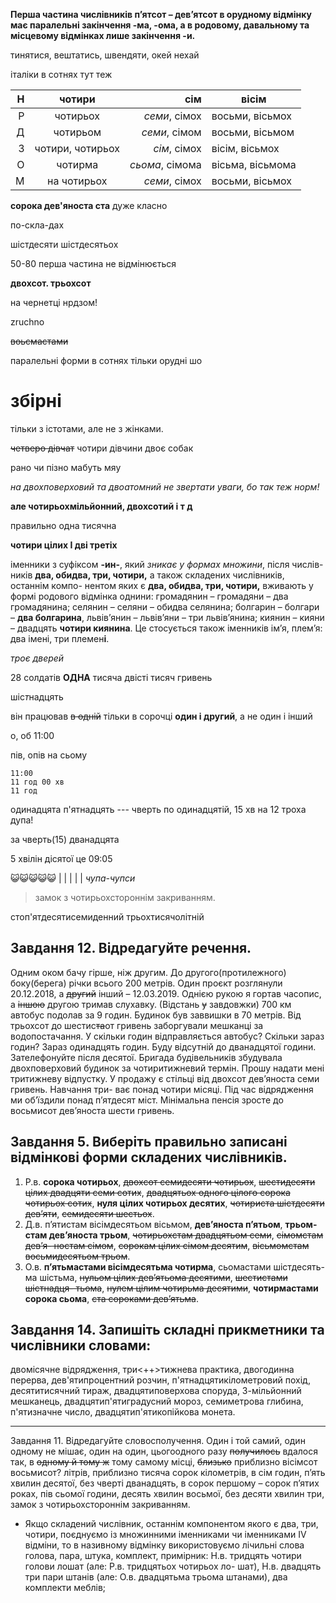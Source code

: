 **Перша частина числівників п’ятсот – дев’ятсот в орудному відмінку має
паралельні закінчення -ма, -ома, а в родовому, давальному та місцевому відмінках
лише закінчення -и.**

тинятися, вештатись, швендяти, окей нехай

італіки в сотнях				тут теж

| Н |      чотири      |             сім | вісім            |
|--:|:----------------:|----------------:|------------------|
| Р |     чотирьох     |   *семи*, сімох | восьми, вісьмох  |
| Д |     чотирьом     |   *семи*, сімом | восьми, вісьмом  |
| З | чотири, чотирьох |    *сім*, сімох | вісім, вісьмох   |
| О |     чотирма      | *сьома*, сімома | вісьма, вісьмома |
| М |   на чотирьох    |   *семи*, сімох | восьми, вісьмох  |

**сорока дев'яноста ста** дуже класно

по-скла-дах

шістдесяти
шістдесятьох

50-80 перша частина не відмінюється

**двохсот. трьохсот**

на чернетці нрдзом!

zruchno

~~воьсмастами~~

паралельні форми в сотнях тільки орудні шо

# збірні

тільки з істотами, але не з жінками.

~~четверо дівчат~~ чотири дівчини
двоє собак

рано чи пізно мабуть мяу

*на двохповерховий та двоатомний не звертати уваги,
бо так теж норм!*

**але чотирьохмільйонний, двохсотий і т д**

правильно одна тисячна

**чотири цілих І дві третіх**

іменники з суфіксом **-ин-**, який *зникає у формах множини*, після числів-
ників **два, обидва, три, чотири,** а також складених числівників, останнім компо-
нентом яких є **два, обидва, три, чотири,** вживають у формі родового відмінка
однини: громадянин – громадяни – два громадянина; селянин – селяни –  обидва
селянина; болгарин – болгари – **два болгарина**, львів’янин – львів’яни – три
львів’янина; киянин – кияни – двадцять **чотири киянина**. Це стосується також
іменників ім’я, плем’я: два імені, три племен**і**.

*троє дверей*

28 солдатів
**ОДНА** тисяча двісті тисяч гривень

шіс*т*надцять

він працював ~~в одній~~ тільки в сорочці
**один і другий**, а не один і інший

о, об 11:00

пів, опів на сьому

```
11:00
11 год 00 хв
11 год
```
одинадцята п'ятнадцять --- чверть по одинадцятій,
15 хв на 12 троха дупа!

за чверть(15) дванадцята

5 хвілін дісятої це 09:05

😺😺😺😺😺
| | | | |
*чупа-чупси*

> замок з чотирьохстороннім закриванням.

стоп'ятдесятисемиденний
трьохтисячолітній

## Завдання 12. Відредагуйте речення.

Одним оком бачу гірше, ніж другим. До другого(протилежного) боку(берега) річки всього 200 метрів.
Один проєкт розглянули 20.12.2018, а ~~другий~~ інший – 12.03.2019. Однією рукою я гортав
часопис, а ~~іншою~~ другою тримав слухавку. (Відстань ~~у~~ завдовжки) 700 км автобус подолав за 9 годин.
Будинок був заввишки в 70 метрів. Від трьохсот до шестис~~та~~от гривень заборгували
мешканці за водопостачання. У скільки годин відправляється автобус? Скільки
зараз годин? Зараз одинадцять годин. Буду відсутній до дванадцятої години.
Зателефонуйте після десятої. Бригада будівельників збудувала двохповерховий
будинок за чотиритижневий термін. Прошу надати мені тритижневу
відпустку. У продажу є стільці від двохсот дев’яноста семи гривень. Навчання три-
ває понад чотири місяці. Під час відрядження ми об’їздили понад п’ятдесят
міст. Мінімальна пенсія зросте до восьмисот дев’яноста шести гривень.

## Завдання 5. Виберіть правильно записані відмінкові форми складених числівників.

1) Р.в. **сорока чотирьох**, ~~двохсот семидесяти чотирьох~~, ~~шестидесяти цілих
двадцяти семи сотих~~, ~~двадцятьох одного цілого сорока чотирьох сотих~~, **нуля цілих
чотирьох десятих**, ~~чотириста шістдесяти дев’яти~~, ~~семидесяти шестьох~~.
2) Д.в. п’ятистам вісімдесятьом вісьмом, **дев’яноста п’ятьом**, **трьом-
стам дев’яноста трьом**, ~~чотирьохстам двадцятьом семи~~, ~~сімомстам дев’я-
ностам сімом~~, ~~сорокам цілих сімом десятим~~, ~~вісьмомстам восьмидесятьом
трьом~~.
3) О.в. **п’ятьмастами вісімдесятьма чотирма**, сьомастами шістдесять-
ма шістьма, ~~нульом цілих дев’ятьома десятими~~, ~~шестистами шістнадця-
тьома~~, ~~нулем цілим чотирьма десятими~~, **чотирмастами сорока сьома**, ~~ста
сороками дев’ятьма~~.

## Завдання 14. Запишіть складні прикметники та числівники словами:
двомісячне відрядження, три<++>тижнева практика, двогодинна перерва, дев'ятипроцентний розчин,
п'ятнадцятикілометровий похід, десятитисячний тираж, двадцятиповерхова споруда, 3-мільйонний
мешканець, двадцятип'ятиградусний мороз, семиметрова глибина, п'ятизначне число, двадцятип'ятикопійкова монета.

---

Завдання 11. Відредагуйте словосполучення.
Один і той самий, один одному не мішає, один на один, цьогоодного разу ~~получилось~~ вдалося
так, в ~~одному й тому ж~~ тому самому місці, ~~близько~~ приблизно вісімсот восьмисот? літрів, приблизно тисяча сорок
кілометрів, в сім годин, п’ять хвилин десятої, без чверті дванадцять, в сорок
першому – сорок п’ятих роках, пів сьомої години, десять хвилин восьмої, без
десяти хвилин три, замок з чотирьохстороннім закриванням.

* Якщо складений числівник, останнім компонентом якого є два, три, чотири,
поєднуємо із множинними іменниками чи іменниками ІV відміни, то в називному
відмінку використовуємо лічильні слова голова, пара, штука, комплект, примірник:
Н.в. тридцять чотири голови лошат (але: Р.в. тридцятьох чотирьох ло-
шат), Н.в. двадцять три пари штанів (але: О.в. двадцятьма трьома штанами),
два комплекти меблів;
